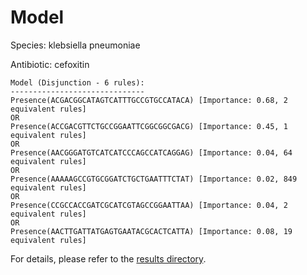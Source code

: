 
# Model

Species: klebsiella pneumoniae

Antibiotic: cefoxitin

```
Model (Disjunction - 6 rules):
------------------------------
Presence(ACGACGGCATAGTCATTTGCCGTGCCATACA) [Importance: 0.68, 2 equivalent rules]
OR
Presence(ACCGACGTTCTGCCGGAATTCGGCGGCGACG) [Importance: 0.45, 1 equivalent rules]
OR
Presence(AACGGGATGTCATCATCCCAGCCATCAGGAG) [Importance: 0.04, 64 equivalent rules]
OR
Presence(AAAAAGCCGTGCGGATCTGCTGAATTTCTAT) [Importance: 0.02, 849 equivalent rules]
OR
Presence(CCGCCACCGATCGCATCGTAGCCGGAATTAA) [Importance: 0.04, 2 equivalent rules]
OR
Presence(AACTTGATTATGAGTGAATACGCACTCATTA) [Importance: 0.08, 19 equivalent rules]

```

For details, please refer to the [results directory](../../../../../results/scm_b/klebsiella%20pneumoniae/cefoxitin/repeat_4/).

